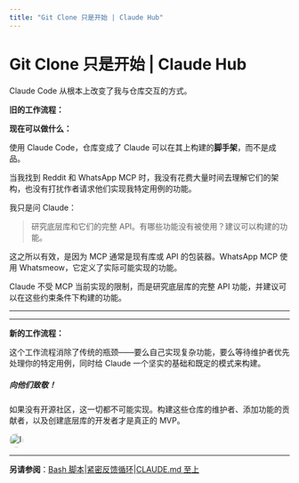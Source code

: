 ```yaml
---
title: "Git Clone 只是开始 | Claude Hub"
---
```


# Git Clone 只是开始 | Claude Hub

Claude Code 从根本上改变了我与仓库交互的方式。

**旧的工作流程：**

**现在可以做什么：**

使用 Claude Code，仓库变成了 Claude 可以在其上构建的**脚手架**，而不是成品。

当我找到 Reddit 和 WhatsApp MCP 时，我没有花费大量时间去理解它们的架构，也没有打扰作者请求他们实现我特定用例的功能。

我只是问 Claude：

> 研究底层库和它们的完整 API。有哪些功能没有被使用？建议可以构建的功能。

这之所以有效，是因为 MCP 通常是现有库或 API 的包装器。WhatsApp MCP 使用 Whatsmeow，它定义了实际可能实现的功能。

Claude 不受 MCP 当前实现的限制，而是研究底层库的完整 API 功能，并建议可以在这些约束条件下构建的功能。

* * *

* * *

**新的工作流程：**

这个工作流程消除了传统的瓶颈——要么自己实现复杂功能，要么等待维护者优先处理你的特定用例，同时给 Claude 一个坚实的基础和既定的模式来构建。

##### 向他们致敬！

如果没有开源社区，这一切都不可能实现。构建这些仓库的维护者、添加功能的贡献者，以及创建底层库的开发者才是真正的 MVP。

<img src="/img/claudes-greatest-soldier.png" alt="InventorBlack" style="width: 25px; height: 25px; border-radius: 50%;" />

* * *

**另请参阅**：[Bash 脚本](/mechanics-bash-scripts.html)|[紧密反馈循环](/mechanics-context-window-depletion.html)|[CLAUDE.md 至上](/mechanics-claude-md-supremacy.html)

